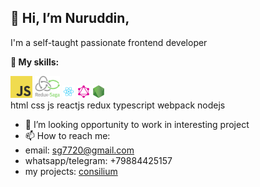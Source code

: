 ## 👋 Hi, I’m Nuruddin, 
I'm a self-taught passionate frontend developer

**🌱 My skills:**

<code><img height="35" alt="javascript" src="/800px-JavaScript-logo.png"></code>
<code><img height="35" alt="typescript" src="/Redux-Saga-Logo-Portrait.png"></code>
<code><img height="20" alt="react" src="https://raw.githubusercontent.com/github/explore/80688e429a7d4ef2fca1e82350fe8e3517d3494d/topics/react/react.png"></code>
<code><img height="20" alt="graphql" src="https://raw.githubusercontent.com/github/explore/5c058a388828bb5fde0bcafd4bc867b5bb3f26f3/topics/graphql/graphql.png"></code>
<code><img height="20" alt="nodejs" src="https://raw.githubusercontent.com/github/explore/80688e429a7d4ef2fca1e82350fe8e3517d3494d/topics/nodejs/nodejs.png"></code>  
html css js reactjs redux typescript webpack nodejs
- 💞️ I’m looking opportunity to work in interesting project
- 📫 How to reach me: 
- email: sg7720@gmail.com
- whatsapp/telegram: +79884425157
- my projects: [consilium](https://github.com/Nuruddin999/consilium_demo)

<!---
Nuruddin999/Nuruddin999 is a ✨ special ✨ repository because its `README.md` (this file) appears on your GitHub profile.
You can click the Preview link to take a look at your changes.
--->
